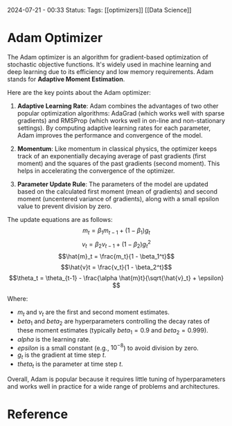 2024-07-21 - 00:33
Status:
Tags: [[optimizers]] [[Data Science]]
# Adam Optimizer

The Adam optimizer is an algorithm for gradient-based optimization of stochastic objective functions. It's widely used in machine learning and deep learning due to its efficiency and low memory requirements. Adam stands for **Adaptive Moment Estimation**.

Here are the key points about the Adam optimizer:

1. **Adaptive Learning Rate**: Adam combines the advantages of two other popular optimization algorithms: AdaGrad (which works well with sparse gradients) and RMSProp (which works well in on-line and non-stationary settings). By computing adaptive learning rates for each parameter, Adam improves the performance and convergence of the model.

2. **Momentum**: Like momentum in classical physics, the optimizer keeps track of an exponentially decaying average of past gradients (first moment) and the squares of the past gradients (second moment). This helps in accelerating the convergence of the optimizer.

3. **Parameter Update Rule**: The parameters of the model are updated based on the calculated first moment (mean of gradients) and second moment (uncentered variance of gradients), along with a small epsilon value to prevent division by zero.

The update equations are as follows:
$$m_t = \beta_1 m_{t-1} + (1 - \beta_1) g_t$$
$$
v_t = \beta_2 v_{t-1} + (1 - \beta_2) g_t^2
$$
$$\hat{m}_t = \frac{m_t}{1 - \beta_1^t}$$
$$\hat{v}t = \frac{v_t}{1 - \beta_2^t}$$
$$\theta_t = \theta_{t-1} - \frac{\alpha \hat{m}t}{\sqrt{\hat{v}_t} + \epsilon}
$$

Where:
- $m_t$  and $v_t$ are the first and second moment estimates.
- $beta_1$ and $beta_2$ are hyperparameters controlling the decay rates of these moment estimates (typically $beta_1 = 0.9$ and $beta_2 = 0.999$).
- $alpha$ is the learning rate.
- $epsilon$ is a small constant (e.g., $10^{-8}$) to avoid division by zero.
- $g_t$ is the gradient at time step $t$.
- $theta_t$  is the parameter at time step $t$.

Overall, Adam is popular because it requires little tuning of hyperparameters and works well in practice for a wide range of problems and architectures.

# Reference